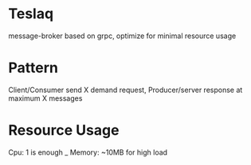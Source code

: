 # Teslaq
message-broker based on grpc, optimize for minimal resource usage   

# Pattern 
  Client/Consumer send X demand request,
  Producer/server response at maximum X messages  
  
 
# Resource Usage
  Cpu: 1 is enough _ 
  Memory: ~10MB for high load
  
